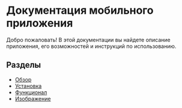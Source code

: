# Документация мобильного приложения

Добро пожаловать! В этой документации вы найдете описание приложения, его возможностей и инструкций по использованию.

## Разделы
- [Обзор](usage/overview.md)
- [Установка](usage/installation.md)
- [Функционал](features/navigation.md)
- [Изображение](features/images.md)

